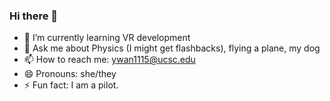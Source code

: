 ### Hi there 👋
- 🌱 I’m currently learning VR development
- 💬 Ask me about Physics (I might get flashbacks), flying a plane, my dog
- 📫 How to reach me: ywan1115@ucsc.edu
- 😄 Pronouns: she/they
- ⚡ Fun fact: I am a pilot.

